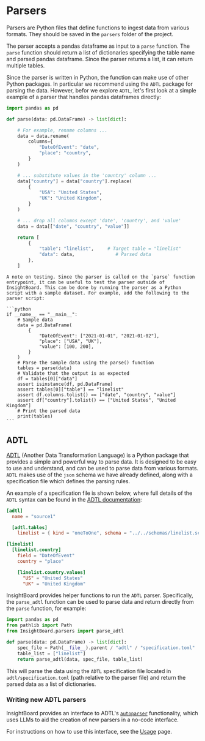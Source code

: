 # Parsers

Parsers are Python files that define functions to ingest data from various formats. They should be saved in the `parsers` folder of the project.

The parser accepts a pandas dataframe as input to a `parse` function. The `parse` function should return a list of dictionaries specifying the table name and parsed pandas dataframe. Since the parser returns a list, it can return multiple tables.

Since the parser is written in Python, the function can make use of other Python packages. In particular we recommend using the `ADTL` package for parsing the data. However, befor we explore `ADTL`, let's first look at a simple example of a parser that handles pandas dataframes directly:

```python
import pandas as pd

def parse(data: pd.DataFrame) -> list[dict]:

    # For example, rename columns ...
    data = data.rename(
        columns={
            "DateOfEvent": "date",
            "place": "country",
        }
    )

    # ... substitute values in the 'country' column ...
    data["country"] = data["country"].replace(
        {
            "USA": "United States",
            "UK": "United Kingdom",
        }
    )

    # ... drop all columns except 'date', 'country', and 'value'
    data = data[["date", "country", "value"]]

    return [
        {
            "table": "linelist",     # Target table = "linelist"
            "data": data,               # Parsed data
        },
    ]
```

````{note}
A note on testing. Since the parser is called on the `parse` function entrypoint, it can be useful to test the parser outside of InsightBoard. This can be done by running the parser as a Python script with a sample dataset. For example, add the following to the parser script:

```python
if __name__ == "__main__":
    # Sample data
    data = pd.DataFrame(
        {
            "DateOfEvent": ["2021-01-01", "2021-01-02"],
            "place": ["USA", "UK"],
            "value": [100, 200],
        }
    )
    # Parse the sample data using the parse() function
    tables = parse(data)
    # Validate that the output is as expected
    df = tables[0]["data"]
    assert isinstance(df, pd.DataFrame)
    assert tables[0]["table"] == "linelist"
    assert df.columns.tolist() == ["date", "country", "value"]
    assert df["country"].tolist() == ["United States", "United Kingdom"]
    # Print the parsed data
    print(tables)
```
````

## ADTL

[ADTL](https://github.com/globaldothealth/adtl) (Another Data Transformation Language) is a Python package that provides a simple and powerful way to parse data. It is designed to be easy to use and understand, and can be used to parse data from various formats. `ADTL` makes use of the `json` schema we have already defined, along with a specification file which defines the parsing rules.

An example of a specification file is shown below, where full details of the `ADTL` syntax can be found in the [ADTL documentation](https://github.com/globaldothealth/adtl):
```toml
[adtl]
  name = "source1"

  [adtl.tables]
    linelist = { kind = "oneToOne", schema = "../../schemas/linelist.schema.json" }

[linelist]
  [linelist.country]
    field = "DateOfEvent"
    country = "place"

    [linelist.country.values]
      "US" = "United States"
      "UK" = "United Kingdom"
```

InsightBoard provides helper functions to run the `ADTL` parser. Specifically, the `parse_adtl` function can be used to parse data and return directly from the `parse` function, for example:
```python
import pandas as pd
from pathlib import Path
from InsightBoard.parsers import parse_adtl

def parse(data: pd.DataFrame) -> list[dict]:
    spec_file = Path(__file__).parent / "adtl" / "specification.toml"
    table_list = ["linelist"]
    return parse_adtl(data, spec_file, table_list)
```

This will parse the data using the `ADTL` specification file located in `adtl/specification.toml` (path relative to the parser file) and return the parsed data as a list of dictionaries.

### Writing new ADTL parsers

InsightBoard provides an interface to ADTL's [`autoparser`](https://adtl.readthedocs.io/en/latest/autoparser/index.html) functionality, which uses LLMs to aid the creation of new parsers in a no-code interface.

For instructions on how to use this interface, see the [Usage](../../usage/index.md) page.
